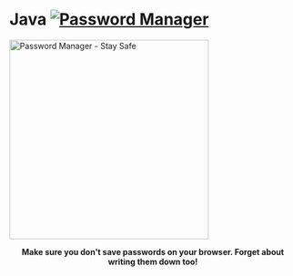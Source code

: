 # Java [![Password Manager](https://awesome.re/badge.svg)](https://github.com/carlosperales95/javapwm/)

<a href="https://github.com/carlosperales95/javapwm/">
<img height=350 alt="Password Manager - Stay Safe" src="https://capsule-render.vercel.app/api?type=waving&color=a2c7c1&height=300&section=header&text=Password%-Manager&fontSize=70&fontColor=ffffff&animation=fadeIn&fontAlignY=38&desc=Stay%20Safe%20Out%20There!&descAlignY=60&descAlign=50"></img></a>

<p align="center">
  <b>Make sure you don't save passwords on your browser. Forget about writing them down too!</b>
 </p>  
